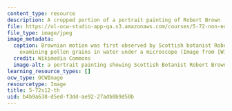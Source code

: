 ```yaml
---
content_type: resource
description: A cropped portion of a portrait painting of Robert Brown
file: https://ol-ocw-studio-app-qa.s3.amazonaws.com/courses/5-72-non-equilibrium-statistical-mechanics-spring-2012/b4b9a638d5edf3ddae9227adb0b9d50b_5-72s12-th.jpg
file_type: image/jpeg
image_metadata:
  caption: Brownian motion was first observed by Scottish botanist Robert Brown, while
    examining pollen grains in water under a microscope (Image from [Wikimedia Commons](http://commons.wikimedia.org/wiki/File:Robert_brown_botaniker.jpg)).
  credit: Wikimedia Commons
  image-alt: a portrait painting showing Scottish Botanist Robert Brown
learning_resource_types: []
ocw_type: OCWImage
resourcetype: Image
title: 5-72s12-th
uid: b4b9a638-d5ed-f3dd-ae92-27adb0b9d50b
---
```

